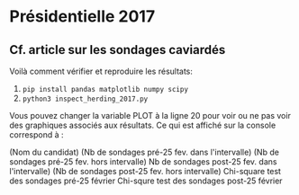 # Présidentielle 2017

## Cf. article sur les sondages caviardés

Voilà comment vérifier et reproduire les résultats:

1. `pip install pandas matplotlib numpy scipy` 
2. `python3 inspect_herding_2017.py` 

Vous pouvez changer la variable PLOT à la ligne 20 pour voir ou ne pas voir des graphiques associés aux résultats. Ce qui est affiché sur la console correspond à :

(Nom du candidat) (Nb de sondages pré-25 fev. dans l'intervalle) (Nb de sondages pré-25 fev. hors intervalle) Nb de sondages post-25 fev. dans l'intervalle) (Nb de sondages post-25 fev. hors intervalle)
Chi-square test des sondages pré-25 février 
Chi-squre test des sondages post-25 février